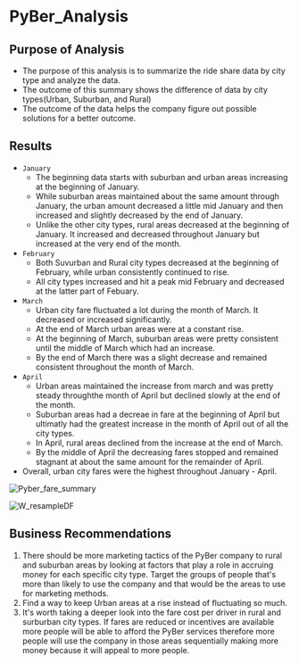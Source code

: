 # PyBer_Analysis

## Purpose of Analysis
+ The purpose of this analysis is to summarize the ride share data by city type and analyze the data. 
+ The outcome of this summary shows the difference of data by city types(Urban, Suburban, and Rural)
+ The outcome of the data helps the company figure out possible solutions for a better outcome. 

## Results

+ `January`
  - The beginning data starts with suburban and urban areas increasing at the beginning of January.
  - While suburban areas maintained about the same amount through January, the urban amount decreased a little mid January and then increased  and slightly decreased by the end of January. 
  + Unlike the other city types, rural areas decreased at the beginning of January. It increased and decreased throughout January but increased at the very end of the month.
+ `February` 
  + Both Suvurban and Rural city types decreased at the beginning of February, while urban consistently continued to rise. 
  + All city types increased and hit a peak mid February and decreased at the latter part of Febuary.
+ `March`
  + Urban city fare fluctuated a  lot during the month of March. It decreased or increased significantly.
  + At the end of March urban areas were at a constant rise. 
  + At the beginning of March, suburban areas were pretty consistent until the middle of March which had an increase. 
  + By the end of March there was a slight decrease and remained consistent throughout the month of March. 
+ `April`
  + Urban areas maintained the increase from march and was pretty steady throughthe month of April but declined slowly at the end of the month. 
  + Suburban areas had a decreae in fare at the beginning of April but ultimatly had the greatest increase in the month of April out of all the city types.
  + In April, rural areas declined from the increase at the end of March. 
  + By the middle of April the decreasing fares stopped and remained stagnant at about the same amount for the remainder of April.
+ Overall, urban city fares were the highest throughout January - April.


![Pyber_fare_summary](https://user-images.githubusercontent.com/79912179/115162395-ee4d0500-a068-11eb-885b-eb87f9997c3c.png)




![W_resampleDF](https://user-images.githubusercontent.com/79912179/115162397-eee59b80-a068-11eb-83ea-d3b379b595bc.png)


## Business Recommendations
1. There should be more marketing tactics of the PyBer company to rural and suburban areas by looking at factors that play a role in accruing money for each specific city type. Target the groups of people that's more than likely to use the company and that would be the areas to use for marketing methods.
2. Find a way to keep Urban areas at a rise instead of fluctuating so much.
3. It's worth taking a deeper look into the fare cost per driver in rural and surburban city types. 
   If fares are reduced or incentives are available more people will be able to afford the PyBer services therefore more people will use the company in those areas       sequentially making more money because it will appeal to more people. 
